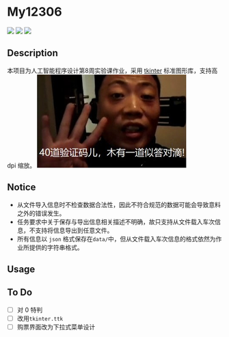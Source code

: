 # My12306
![](https://img.shields.io/badge/license-MIT-blue.svg)
![](https://img.shields.io/badge/language-python3.7-green.svg)
![](https://img.shields.io/badge/encoding-utf--8-yellow.svg)
## Description
本项目为人工智能程序设计第8周实验课作业，采用 [tkinter](https://docs.python.org/3/library/tkinter.html) 标准图形库，支持高 dpi 缩放。
![](img/theme.jpg)

## Notice
- 从文件导入信息时不检查数据合法性，因此不符合规范的数据可能会导致意料之外的错误发生。
- 任务要求中关于保存与导出信息相关描述不明确，故只支持从文件载入车次信息，不支持将信息导出到任意文件。
- 所有信息以 `json` 格式保存在`data/`中，但从文件载入车次信息的格式依然为作业所提供的字符串格式。

## Usage

## To Do
- [ ] 对 0 特判
- [ ] 改用`tkinter.ttk`
- [ ] 购票界面改为下拉式菜单设计